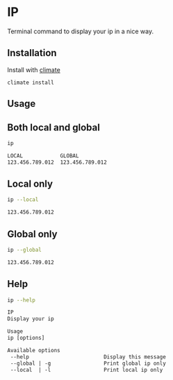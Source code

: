# IP
Terminal command to display your ip in a nice way.

## Installation
Install with [climate](https://fippli.se/cli-mate.sh/)
```
climate install 
```

## Usage
## Both local and global
```bash
ip
```
```bash
LOCAL            GLOBAL
123.456.789.012  123.456.789.012
```

## Local only
```bash
ip --local
```
```bash
123.456.789.012
```

## Global only
```bash
ip --global
```
```bash
123.456.789.012
```

## Help
```bash
ip --help
```
```txt
IP
Display your ip

Usage
ip [options]

Available options
 --help                        Display this message
 --global | -g                 Print global ip only
 --local  | -l                 Print local ip only
```
